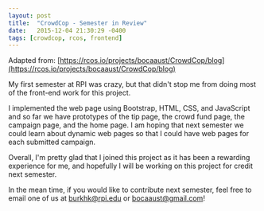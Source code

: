 ```yaml
---
layout: post
title:  "CrowdCop - Semester in Review"
date:   2015-12-04 21:30:29 -0400
tags: [crowdcop, rcos, frontend]
---
```

Adapted from: [https://rcos.io/projects/bocaaust/CrowdCop/blog](https://rcos.io/projects/bocaaust/CrowdCop/blog)

My first semester at RPI was crazy, but that didn't stop me from doing most of the front-end work for this project.

I implemented the web page using Bootstrap, HTML, CSS, and JavaScript and so far we have prototypes of the tip page, the crowd fund page, the campaign page, and the home page. I am hoping that next semester we could learn about dynamic web pages so that I could have web pages for each submitted campaign.

Overall, I'm pretty glad that I joined this project as it has been a rewarding experience for me, and hopefully I will be working on this project for credit next semester.

In the mean time, if you would like to contribute next semester, feel free to email one of us at burkhk@rpi.edu or bocaaust@gmail.com!
